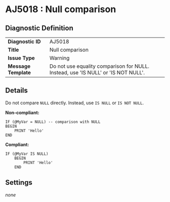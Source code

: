 # AJ5018 : Null comparison

## Diagnostic Definition

<table>
  <tr>
    <td class="header"><b>Diagnostic ID</b></td>
    <td>AJ5018</td>
  </tr>
  <tr>
    <td class="header"><b>Title</b></td>
    <td>Null comparison</td>
  </tr>
  <tr>
    <td class="header"><b>Issue Type</b></td>
    <td>Warning</td>
  </tr>
  <tr>
    <td class="header"><b>Message Template</b></td>
    <td>Do not use equality comparison for NULL. Instead, use 'IS NULL' or 'IS NOT NULL'.</td>
  </tr>
  
</table>

## Details

Do not compare `NULL` directly. Instead, use `IS NULL` or `IS NOT NULL`.

**Non-compliant:**

```tsql
IF (@MyVar = NULL) -- comparison with NULL
BEGIN
    PRINT 'Hello'
END
```

**Compliant:**

```tsql
IF (@MyVar IS NULL)
    BEGIN
        PRINT 'Hello'
    END
```


## Settings

*none*


